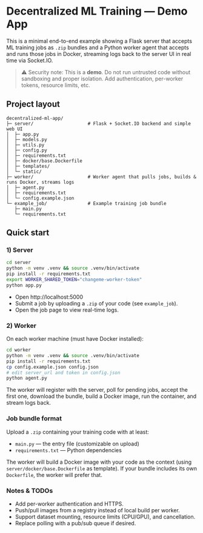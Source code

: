 # Decentralized ML Training — Demo App

This is a minimal end-to-end example showing a Flask server that accepts ML training jobs as `.zip` bundles and a Python worker agent that accepts and runs those jobs in Docker, streaming logs back to the server UI in real time via Socket.IO.

> ⚠️ Security note: This is a **demo**. Do not run untrusted code without sandboxing and proper isolation. Add authentication, per-worker tokens, resource limits, etc.

## Project layout

```
decentralized-ml-app/
├─ server/                    # Flask + Socket.IO backend and simple web UI
│  ├─ app.py
│  ├─ models.py
│  ├─ utils.py
│  ├─ config.py
│  ├─ requirements.txt
│  ├─ docker/base.Dockerfile
│  ├─ templates/
│  └─ static/
├─ worker/                    # Worker agent that pulls jobs, builds & runs Docker, streams logs
│  ├─ agent.py
│  ├─ requirements.txt
│  └─ config.example.json
└─ example_job/               # Example training job bundle
   ├─ main.py
   └─ requirements.txt
```

## Quick start

### 1) Server

```bash
cd server
python -m venv .venv && source .venv/bin/activate
pip install -r requirements.txt
export WORKER_SHARED_TOKEN="changeme-worker-token"
python app.py
```

- Open http://localhost:5000
- Submit a job by uploading a `.zip` of your code (see `example_job`).
- Open the job page to view real-time logs.

### 2) Worker

On each worker machine (must have Docker installed):

```bash
cd worker
python -m venv .venv && source .venv/bin/activate
pip install -r requirements.txt
cp config.example.json config.json
# edit server_url and token in config.json
python agent.py
```

The worker will register with the server, poll for pending jobs, accept the first one, download the bundle, build a Docker image, run the container, and stream logs back.

### Job bundle format

Upload a `.zip` containing your training code with at least:

- `main.py` — the entry file (customizable on upload)
- `requirements.txt` — Python dependencies

The worker will build a Docker image with your code as the context (using `server/docker/base.Dockerfile` as template). If your bundle includes its own `Dockerfile`, the worker will prefer that.

### Notes & TODOs

- Add per-worker authentication and HTTPS.
- Push/pull images from a registry instead of local build per worker.
- Support dataset mounting, resource limits (CPU/GPU), and cancellation.
- Replace polling with a pub/sub queue if desired.
